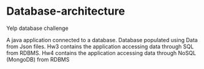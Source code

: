 # Database-architecture
Yelp database challenge 

A java application connected to a database. 
Database populated using Data from Json files.
Hw3 contains the application accessing data through SQL from RDBMS.
Hw4 contains the application accessing data through NoSQL (MongoDB) from RDBMS


